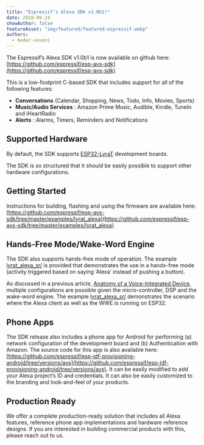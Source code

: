 ```yaml
---
title: "Espressif’s Alexa SDK v1.0b1!"
date: 2018-09-24
showAuthor: false
featureAsset: "img/featured/featured-espressif.webp"
authors:
  - kedar-sovani
---
```

The Espressif’s Alexa SDK v1.0b1 is now available on github here: [https://github.com/espressif/esp-avs-sdk](https://github.com/espressif/esp-avs-sdk)

This is a low-footprint C-based SDK that includes support for all of the following features:

- __Conversations__  (Calendar, Shopping, News, Todo, Info, Movies, Sports)
- __Music/Audio Services__ : Amazon Prime Music, Audible, Kindle, TuneIn and iHeartRadio
- __Alerts__ : Alarms, Timers, Reminders and Notifications

## Supported Hardware

By default, the SDK supports [ESP32-LyraT](https://www.espressif.com/en/products/hardware/esp32-lyrat) development boards.

The SDK is so structured that it should be easily possible to support other hardware configurations.

## Getting Started

Instructions for building, flashing and using the firmware are available here: [https://github.com/espressif/esp-avs-sdk/tree/master/examples/lyrat_alexa](https://github.com/espressif/esp-avs-sdk/tree/master/examples/lyrat_alexa)

## Hands-Free Mode/Wake-Word Engine

The SDK also supports hands-free mode of operation. The example [lyrat_alexa_sr/](https://github.com/espressif/esp-avs-sdk/tree/master/examples/lyrat_alexa_sr) is provided that demonstrates the use in a hands-free mode (activity triggered based on saying ‘Alexa’ instead of pushing a button).

As discussed in a previous article, [Anatomy of a Voice-Integrated Device](/blog/anatomy-of-a-voice-integrated-device), multiple configurations are possible given the micro-controller, DSP and the wake-word engine. The example [lyrat_alexa_sr/](https://github.com/espressif/esp-avs-sdk/tree/master/examples/lyrat_alexa_sr) demonstrates the scenario where the Alexa client as well as the WWE is running on ESP32.

## Phone Apps

The SDK release also includes a phone app for Android for performing (a) network configuration of the development board and (b) Authentication with Amazon. The source code for this app is also available here: [https://github.com/espressif/esp-idf-provisioning-android/tree/versions/avs](https://github.com/espressif/esp-idf-provisioning-android/tree/versions/avs). It can be easily modified to add your Alexa project’s ID and credentials. It can also be easily customized to the branding and look-and-feel of your products.

## Production Ready

We offer a complete production-ready solution that includes all Alexa features, reference phone app implementations and hardware reference designs. If you are interested in building commercial products with this, please reach out to us.

